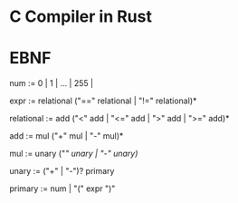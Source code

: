# C Compiler in Rust

# EBNF
num
    := 0 | 1 | ... | 255 |

expr
    := relational ("==" relational | "!=" relational)*

relational
    := add ("<" add | "<=" add | ">" add | ">=" add)*

add
    := mul ("+" mul | "-" mul)*

mul
    := unary ("*" unary | "-" unary)*

unary
    := ("+" | "-")? primary

primary
    := num | "(" expr ")"

